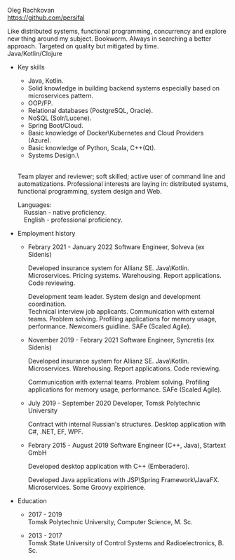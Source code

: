   Oleg Rachkovan  
  https://github.com/persifal  

  Like distributed systems, functional programming, concurrency and explore new thing around my subject. Bookworm.
  Always in searching a better approach. Targeted on quality but mitigated by time.  
  Java/Kotlin/Clojure

* Key skills

    + Java, Kotlin.
    + Solid knowledge in building backend systems especially based on microservices pattern.
    + OOP/FP.
    + Relational databases (PostgreSQL, Oracle).
    + NoSQL (Solr/Lucene).
    + Spring Boot/Cloud.
    + Basic knowledge of Docker\Kubernetes and Cloud Providers (Azure).
    + Basic knowledge of Python, Scala, C++(Qt). 
    + Systems Design.\
    <br/>

    Team player and reviewer; soft skilled; active user of command line and automatizations.
    Professional interests are laying in: distributed systems, functional programming, 
    system design and Web.

    Languages:    
    &emsp;Russian - native proficiency.  
    &emsp;English - professional proficiency.  

* Employment history

    + Febrary 2021 - January 2022
      Software Engineer, Solveva (ex Sidenis)

      Developed insurance system for Allianz SE. Java\Kotlin. Microservices.
      Pricing systems. Warehousing. Report applications. Code reviewing.

      Development team leader. System design and development coordination.  
      Technical interview job applicants. Communication with external teams. 
      Problem solving. Profiling applications for memory usage, performance.
      Newcomers guidline.
      SAFe (Scaled Agile).

    + November 2019 - Febrary 2021
      Software Engineer, Syncretis (ex Sidenis)

      Developed insurance system for Allianz SE. Java\Kotlin. Microservices.
      Warehousing. Report applications. Code reviewing.
      
      Communication with external teams. Problem solving. 
      Profiling applications for memory usage, performance.
      SAFe (Scaled Agile).

    + July 2019 - September 2020
      Developer, Tomsk Polytechnic University

      Contract with internal Russian's structures. Desktop application with C#, .NET, EF, WPF.

    + Febrary 2015 - August 2019
      Software Engineer (C\++, Java), Startext GmbH

      Developed desktop application with C++ (Emberadero).

      Developed Java applications with JSP\Spring Framework\JavaFX. 
      Microservices. Some Groovy expirience.

* Education

    + 2017 - 2019  
      Tomsk Polytechnic University, Computer Science, M. Sc.

    + 2013 - 2017  
      Tomsk State University of Control Systems and Radioelectronics, B. Sc.

